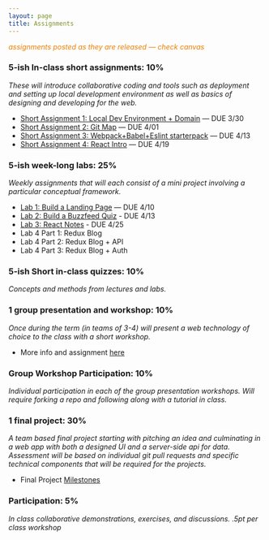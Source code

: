 ```yaml
---
layout: page
title: Assignments
---
```


<span style="color: #F27D00">*assignments posted as they are released — check canvas*</span>


### 5-ish In-class short assignments: 10%
*These will introduce collaborative coding and tools such as deployment and setting up local development environment as well as basics of designing and developing for the web.*

* [Short Assignment 1: Local Dev Environment + Domain](sa/localdev) — DUE 3/30
* [Short Assignment 2: Git Map](sa/git-map) — DUE 4/01
* [Short Assignment 3: Webpack+Babel+Eslint starterpack](sa/starterpack) — DUE 4/13
* [Short Assignment 4: React Intro](sa/react-videos) — DUE 4/19
<!-- * [Short Assignment 5](sa5/) — TBD -->


### 5-ish week-long labs:  25%
*Weekly assignments that will each consist of a mini project involving a particular conceptual framework.*

* [Lab 1: Build a Landing Page](lab/landing-page) — DUE 4/10
* [Lab 2: Build a Buzzfeed Quiz](lab/quizzical) - DUE 4/13
* [Lab 3: React Notes](lab/react-notes) - DUE 4/25
* Lab 4 Part 1: Redux Blog
* Lab 4 Part 2: Redux Blog + API
* Lab 4 Part 3: Redux Blog + Auth


### 5-ish Short in-class quizzes:  10%
*Concepts and methods from lectures and labs.*

### 1 group presentation and workshop: 10%
*Once during the term (in teams of 3-4) will present a web technology of choice to the class with a short workshop.*

* More info and assignment [here](../workshops)

### Group Workshop Participation: 10%
*Individual participation in each of the group presentation workshops. Will require forking a repo and following along with a tutorial in class.*

### 1 final project:  30%
*A team based final project starting with pitching an idea and culminating in a web app with both a designed UI and a server-side api for data.  Assessment will be based on individual git pull requests and specific technical components that will be required for the projects.*

* Final Project [Milestones](project)

### Participation:  5%
*In class collaborative demonstrations, exercises, and discussions. .5pt per class workshop*
